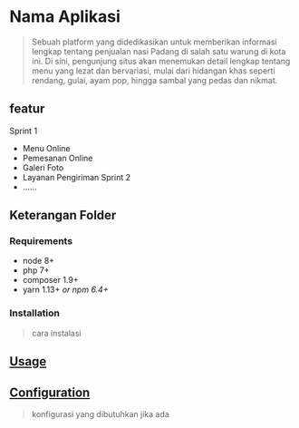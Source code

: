 # Nama Aplikasi
> Sebuah platform yang didedikasikan untuk memberikan informasi lengkap tentang penjualan nasi Padang di salah satu warung di kota ini. Di sini, pengunjung situs akan menemukan detail lengkap tentang menu yang lezat dan bervariasi, mulai dari hidangan khas seperti rendang, gulai, ayam pop, hingga sambal yang pedas dan nikmat.

## featur
Sprint 1
* Menu Online
* Pemesanan Online
* Galeri Foto
* Layanan Pengiriman
Sprint 2
* ......

## Keterangan Folder
>


### Requirements

* node 8+
* php 7+
* composer 1.9+
* yarn 1.13+ _or npm 6.4+_

### Installation
> cara instalasi

## [Usage](#usage)
> 


## [Configuration](#configuration)
> konfigurasi yang dibutuhkan jika ada

